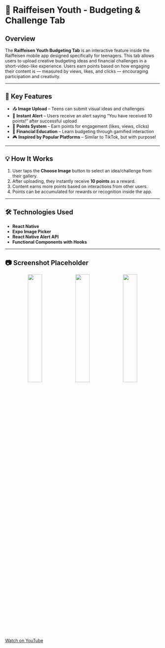 # 📱 Raiffeisen Youth - Budgeting & Challenge Tab

## Overview

The **Raiffeisen Youth Budgeting Tab** is an interactive feature inside the Raiffeisen mobile app designed specifically for teenagers. This tab allows users to upload creative budgeting ideas and financial challenges in a short-video-like experience. Users earn points based on how engaging their content is — measured by views, likes, and clicks — encouraging participation and creativity.

---

## 🔑 Key Features

- 📤 **Image Upload** – Teens can submit visual ideas and challenges
- 🚨 **Instant Alert** – Users receive an alert saying “You have received 10 points!” after successful upload
- 🎯 **Points System** – Earn points for engagement (likes, views, clicks)
- 🧠 **Financial Education** – Learn budgeting through gamified interaction
- 🎮 **Inspired by Popular Platforms** – Similar to TikTok, but with purpose!

---

## 💡 How It Works

1. User taps the **Choose Image** button to select an idea/challenge from their gallery.
2. After uploading, they instantly receive **10 points** as a reward.
3. Content earns more points based on interactions from other users.
4. Points can be accumulated for rewards or recognition inside the app.

---

## 🛠️ Technologies Used

- **React Native**
- **Expo Image Picker**
- **React Native Alert API**
- **Functional Components with Hooks**

---

## 📷 Screenshot Placeholder

<p align="center">
  <img src="https://github.com/user-attachments/assets/e996a299-b9dd-44f7-9fa3-c6d7f711e01f" width="30%" />
  <img src="https://github.com/user-attachments/assets/838e8241-93a7-4f3a-8e77-0fae28cdd685" width="30%" />
  <img src="https://github.com/user-attachments/assets/b060bc7e-a01a-41c8-96dd-b8980a1526ec" width="30%" />
</p>

[Watch on YouTube]()

